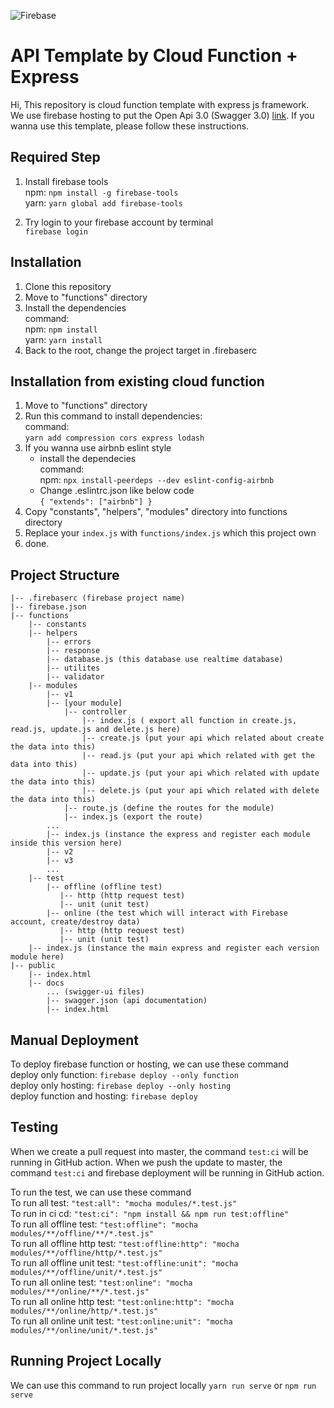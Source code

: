 
![Firebase](https://www.gstatic.com/devrel-devsite/prod/v36e9b4a2fdc696650f09851e8c880b958655492821ded3455f80aaef87b6b52b/firebase/images/lockup.png)


# API Template by Cloud Function + Express
Hi,
This repository is cloud function template with express js framework.\
We use firebase hosting to put the Open Api 3.0 (Swagger 3.0) [link](https://cloud-function-template.web.app/docs/).
If you wanna use this template, please follow these instructions.

## Required Step

1. Install firebase tools\
npm: `npm install -g firebase-tools`\
yarn: `yarn global add firebase-tools`

2. Try login to your firebase account by terminal\
`firebase login`


## Installation
1. Clone this repository
2. Move to "functions" directory
3. Install the dependencies \
command:\
npm: `npm install`\
yarn: `yarn install`
4. Back to the root, change the project target in .firebaserc 


## Installation from existing cloud function
1. Move to "functions" directory
2. Run this command to install dependencies:\
command:\
`yarn add compression cors express lodash`
6. If you wanna use airbnb eslint style
   - install the dependecies\
      command:\
      npm: `npx install-peerdeps --dev eslint-config-airbnb`
   - Change .eslintrc.json like below code\
`
{
  "extends": ["airbnb"]
}
`
4. Copy "constants", "helpers", "modules" directory into functions directory
5. Replace your `index.js` with `functions/index.js` which this project own
6. done.

## Project Structure
```
|-- .firebaserc (firebase project name)
|-- firebase.json
|-- functions
    |-- constants
    |-- helpers
        |-- errors
        |-- response
        |-- database.js (this database use realtime database)
        |-- utilites
        |-- validator
    |-- modules
        |-- v1
        |-- [your module]
            |-- controller
                |-- index.js ( export all function in create.js, read.js, update.js and delete.js here)
                |-- create.js (put your api which related about create the data into this)
                |-- read.js (put your api which related with get the data into this)
                |-- update.js (put your api which related with update the data into this)
                |-- delete.js (put your api which related with delete the data into this)
            |-- route.js (define the routes for the module)
            |-- index.js (export the route)
        ...
        |-- index.js (instance the express and register each module inside this version here)
        |-- v2
        |-- v3
        ...
    |-- test
        |-- offline (offline test)
           |-- http (http request test)
           |-- unit (unit test)
        |-- online (the test which will interact with Firebase account, create/destroy data)
           |-- http (http request test)
           |-- unit (unit test)
    |-- index.js (instance the main express and register each version module here)
|-- public
    |-- index.html
    |-- docs
        ... (swigger-ui files)
        |-- swagger.json (api documentation)
        |-- index.html
```

## Manual Deployment
To deploy firebase function or hosting, we can use these command\
deploy only function: `firebase deploy --only function`\
deploy only hosting: `firebase deploy --only hosting`\
deploy function and hosting: `firebase deploy`

## Testing
When we create a pull request into master, the command `test:ci` will be running in GitHub action.
When we push the update to master, the command `test:ci` and firebase deployment will be running in GitHub action.

To run the test, we can use these command\
To run all test: `"test:all": "mocha modules/*.test.js"`\
To run in ci cd: `"test:ci": "npm install && npm run test:offline"`\
To run all offline test: `"test:offline": "mocha modules/**/offline/**/*.test.js"`\
To run all offline http test: `"test:offline:http": "mocha modules/**/offline/http/*.test.js"`\
To run all offline unit test: `"test:offline:unit": "mocha modules/**/offline/unit/*.test.js"`\
To run all online test: `"test:online": "mocha modules/**/online/**/*.test.js"`\
To run all online http test: `"test:online:http": "mocha modules/**/online/http/*.test.js"`\
To run all online unit test: `"test:online:unit": "mocha modules/**/online/unit/*.test.js"`

## Running Project Locally
We can use this command to run project locally `yarn run serve` or `npm run serve`